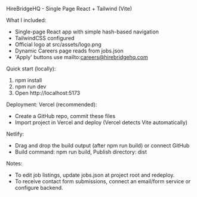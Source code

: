 HireBridgeHQ - Single Page React + Tailwind (Vite)

What I included:
- Single-page React app with simple hash-based navigation
- TailwindCSS configured
- Official logo at src/assets/logo.png
- Dynamic Careers page reads from jobs.json
- 'Apply' buttons use mailto:careers@hirebridgehq.com

Quick start (locally):
1. npm install
2. npm run dev
3. Open http://localhost:5173

Deployment:
Vercel (recommended):
- Create a GitHub repo, commit these files
- Import project in Vercel and deploy (Vercel detects Vite automatically)

Netlify:
- Drag and drop the build output (after npm run build) or connect GitHub
- Build command: npm run build, Publish directory: dist

Notes:
- To edit job listings, update jobs.json at project root and redeploy.
- To receive contact form submissions, connect an email/form service or configure backend.
